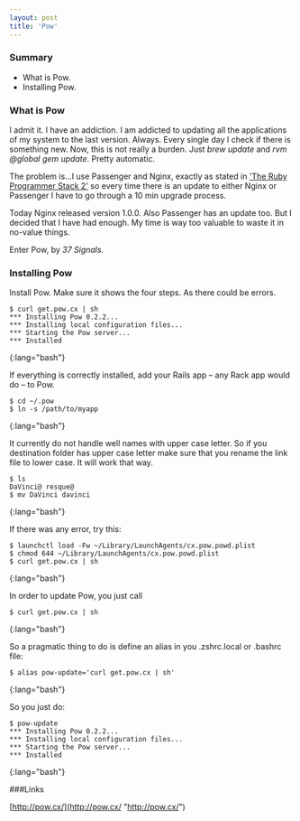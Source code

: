 ```yaml
---
layout: post
title: 'Pow'
---          
```


### Summary

* What is Pow.
* Installing Pow.

### What is Pow

I admit it. I have an addiction. I am addicted to updating all the applications of my system to the last version. Always. Every single day I check if there is something new. Now, this is not really a burden. Just *brew update* and *rvm @global gem update*. Pretty automatic.

The problem is...I use Passenger and Nginx, exactly as stated in ['The Ruby Programmer Stack 2'](/2011/02/26/RPS-2-passenger_and_nginx.html '/2011/02/26/RPS-2-passenger_and_nginx') so every time there is an update to either Nginx or Passenger I have to go through a 10 min upgrade process. 

Today Nginx released version 1.0.0. Also Passenger has an update too. But I decided that I have had enough. My time is way too valuable to waste it in no-value things.

Enter Pow, by _37 Signals._

### Installing Pow

Install Pow. Make sure it shows the four steps. As there could be errors.             
         
	$ curl get.pow.cx | sh
	*** Installing Pow 0.2.2...
	*** Installing local configuration files...
	*** Starting the Pow server...
	*** Installed
{:lang="bash"}

If everything is correctly installed, add your Rails app – any Rack app would do – to Pow.
                    
	$ cd ~/.pow
	$ ln -s /path/to/myapp
{:lang="bash"}

It currently do not handle well names with upper case letter. So if you destination folder has upper case letter make sure that you rename the link file to lower case. It will work that way.

	$ ls
	DaVinci@ resque@
	$ mv DaVinci davinci
{:lang="bash"}

If there was any error, try this:
                                                    
	$ launchctl load -Fw ~/Library/LaunchAgents/cx.pow.powd.plist
	$ chmod 644 ~/Library/LaunchAgents/cx.pow.powd.plist
	$ curl get.pow.cx | sh
{:lang="bash"} 

In order to update Pow, you just call 
     

	$ curl get.pow.cx | sh
{:lang="bash"}

So a pragmatic thing to do is define an alias in you .zshrc.local or .bashrc file:
  

	$ alias pow-update='curl get.pow.cx | sh'        
{:lang="bash"}

So you just do:
    
	$ pow-update
	*** Installing Pow 0.2.2...
	*** Installing local configuration files...
	*** Starting the Pow server...
	*** Installed
{:lang="bash"}



###Links 

[http://pow.cx/](http://pow.cx/ "http://pow.cx/")

